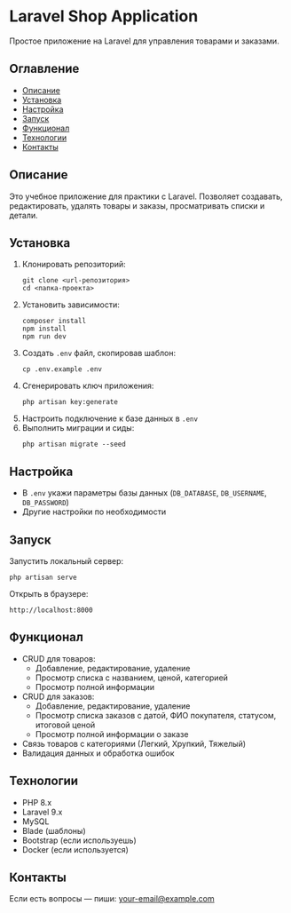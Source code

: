 <!DOCTYPE html>
<html lang="ru">
<body>

<h1>Laravel Shop Application</h1>
<p>Простое приложение на Laravel для управления товарами и заказами.</p>

<h2>Оглавление</h2>
<ul>
  <li><a href="#opisanie">Описание</a></li>
  <li><a href="#ustanovka">Установка</a></li>
  <li><a href="#nastroyka">Настройка</a></li>
  <li><a href="#zapusk">Запуск</a></li>
  <li><a href="#funkcional">Функционал</a></li>
  <li><a href="#tehnologii">Технологии</a></li>
  <li><a href="#kontakty">Контакты</a></li>
</ul>

<h2 id="opisanie">Описание</h2>
<p>Это учебное приложение для практики с Laravel. Позволяет создавать, редактировать, удалять товары и заказы, просматривать списки и детали.</p>

<h2 id="ustanovka">Установка</h2>
<ol>
  <li>Клонировать репозиторий:
    <pre><code>git clone &lt;url-репозитория&gt;
cd &lt;папка-проекта&gt;</code></pre>
  </li>
  <li>Установить зависимости:
    <pre><code>composer install
npm install
npm run dev</code></pre>
  </li>
  <li>Создать <code>.env</code> файл, скопировав шаблон:
    <pre><code>cp .env.example .env</code></pre>
  </li>
  <li>Сгенерировать ключ приложения:
    <pre><code>php artisan key:generate</code></pre>
  </li>
  <li>Настроить подключение к базе данных в <code>.env</code></li>
  <li>Выполнить миграции и сиды:
    <pre><code>php artisan migrate --seed</code></pre>
  </li>
</ol>

<h2 id="nastroyka">Настройка</h2>
<ul>
  <li>В <code>.env</code> укажи параметры базы данных (<code>DB_DATABASE</code>, <code>DB_USERNAME</code>, <code>DB_PASSWORD</code>)</li>
  <li>Другие настройки по необходимости</li>
</ul>

<h2 id="zapusk">Запуск</h2>
<p>Запустить локальный сервер:</p>
<pre><code>php artisan serve</code></pre>
<p>Открыть в браузере:</p>
<pre><code>http://localhost:8000</code></pre>

<h2 id="funkcional">Функционал</h2>
<ul>
  <li>CRUD для товаров:
    <ul>
      <li>Добавление, редактирование, удаление</li>
      <li>Просмотр списка с названием, ценой, категорией</li>
      <li>Просмотр полной информации</li>
    </ul>
  </li>
  <li>CRUD для заказов:
    <ul>
      <li>Добавление, редактирование, удаление</li>
      <li>Просмотр списка заказов с датой, ФИО покупателя, статусом, итоговой ценой</li>
      <li>Просмотр полной информации о заказе</li>
    </ul>
  </li>
  <li>Связь товаров с категориями (Легкий, Хрупкий, Тяжелый)</li>
  <li>Валидация данных и обработка ошибок</li>
</ul>

<h2 id="tehnologii">Технологии</h2>
<ul>
  <li>PHP 8.x</li>
  <li>Laravel 9.x</li>
  <li>MySQL</li>
  <li>Blade (шаблоны)</li>
  <li>Bootstrap (если используешь)</li>
  <li>Docker (если используется)</li>
</ul>

<h2 id="kontakty">Контакты</h2>
<p>Если есть вопросы — пиши: <a href="mailto:your-email@example.com">your-email@example.com</a></p>

</body>
</html>

